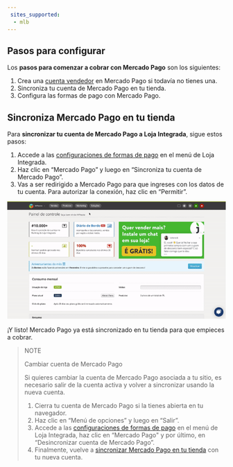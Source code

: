 ```yaml
---
 sites_supported:
  - mlb
---
```


## Pasos para configurar

Los **pasos para comenzar a cobrar con Mercado Pago** son los siguientes:

1. Crea una [cuenta vendedor](https://www.mercadopago.com.br/activities) en Mercado Pago si todavía no tienes una.
2. Sincroniza tu cuenta de Mercado Pago en tu tienda.
3. Configura las formas de pago con Mercado Pago.

## Sincroniza Mercado Pago en tu tienda

Para **sincronizar tu cuenta de Mercado Pago a Loja Integrada**, sigue estos pasos:

1. Accede a las [configuraciones de formas de pago](https://app.lojaintegrada.com.br/painel/configuracao/pagamento/listar) en el menú de Loja Integrada.
2. Haz clic en “Mercado Pago” y luego en “Sincroniza tu cuenta de Mercado Pago”.
3. Vas a ser redirigido a Mercado Pago para que ingreses con los datos de tu cuenta. Para autorizar la conexión, haz clic en “Permitir”.

![Installing Mercado Pago - Loja Integrada](/images/lojaintegrada/lojaintegrada-connect-1.gif)

¡Y listo! Mercado Pago ya está sincronizado en tu tienda para que empieces a cobrar.

> NOTE
>
> Cambiar cuenta de Mercado Pago
>
> Si quieres cambiar la cuenta de Mercado Pago asociada a tu sitio, es necesario salir de la cuenta activa y volver a sincronizar usando la nueva cuenta.
> 1. Cierra tu cuenta de Mercado Pago si la tienes abierta en tu navegador.
> 2. Haz clic en “Menú de opciones” y luego en “Salir”.
> 3. Accede a las [configuraciones de formas de pago](https://app.lojaintegrada.com.br/painel/configuracao/pagamento/listar) en el menú de Loja Integrada, haz clic en “Mercado Pago" y por último, en “Desincronizar cuenta de Mercado Pago”.
> 4. Finalmente, vuelve a [sincronizar Mercado Pago en tu tienda](#bookmark_sincroniza_mercado_pago_en_tu_tienda) con tu nueva cuenta.